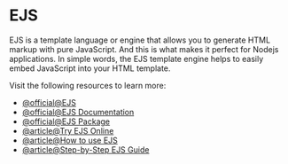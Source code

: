 # EJS

EJS is a template language or engine that allows you to generate HTML markup with pure JavaScript. And this is what makes it perfect for Nodejs applications.
In simple words, the EJS template engine helps to easily embed JavaScript into your HTML template.

Visit the following resources to learn more:

- [@official@EJS](https://ejs.co/)
- [@official@EJS Documentation](https://ejs.co/#docs)
- [@official@EJS Package](https://www.npmjs.com/package/ejs)
- [@article@Try EJS Online](https://ionicabizau.github.io/ejs-playground/)
- [@article@How to use EJS](https://www.digitalocean.com/community/tutorials/how-to-use-ejs-to-template-your-node-application)
- [@article@Step-by-Step EJS Guide](https://codeforgeek.com/ejs-template-engine-in-nodejs/)
